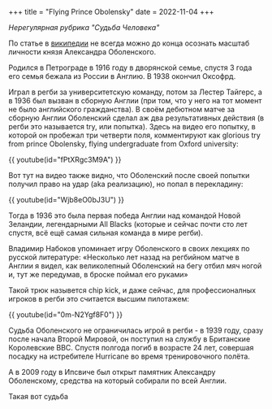 +++
title = "Flying Prince Obolensky"
date = 2022-11-04
+++

_Нерегулярная рубрика "Судьба Человека"_

По статье в [википедии](https://en.wikipedia.org/wiki/Alexander_Obolensky) не всегда можно до конца осознать масштаб личности князя Александра Оболенского.

Родился в Петрограде в 1916 году в дворянской семье, спустя 3 года его семья бежала из России в Англию. В 1938 окончил Оксофрд. 

Играл в регби за университетскую команду, потом за Лестер Тайгерс, а в 1936 был вызван в сборную Англии (при том, что у него на тот момент не было английского гражданства). В своём дебютном матче за сборную Англии Оболенский сделал аж два результативных действия (в регби это называется try, или попытка). Здесь на видео его попытку, в которой он пробежал три четверти поля, комментируют как glorious try from prince Obolensky, flying undergraduate from Oxford university:

{{ youtube(id="fPtXRgc3M9A") }}

Вот тут на видео также видно, что Оболенский после своей попытки получил право на удар (aka реализацию), но попал в перекладину:

{{ youtube(id="Wjb8eO0bJ3U") }}

Тогда в 1936 это была первая победа Англии над командой Новой Зеландии, легендарными All Blacks (которые и сейчас почти сто лет спустя, всё ещё самая сильная команда в мире регби).

Владимир Набоков упоминает игру Оболенского в своих лекциях по русской литературе: «Несколько лет назад на регбийном матче в Англии я видел, как великолепный Оболенский на бегу отбил мяч ногой и, тут же передумав, в броске поймал его руками»

Такой трюк назывется chip kick, и даже сейчас, для профессионалных игроков в регби это считается высшим пилотажем:

{{ youtube(id="0m-N2Ygf8F0") }}

Судьба Оболенского не ограничилась игрой в регби - в 1939 году, сразу после начала Второй Мировой, он поступил на службу в Британские Королевские ВВС. Спустя полгода погиб в возрасте 24 лет, совершая посадку на истребителе Hurricane во время тренировочного полёта.

А в 2009 году в Ипсвиче был открыт памятник Александру Оболенскому, средства на который собирали по всей Англии.

Такая вот судьба 



